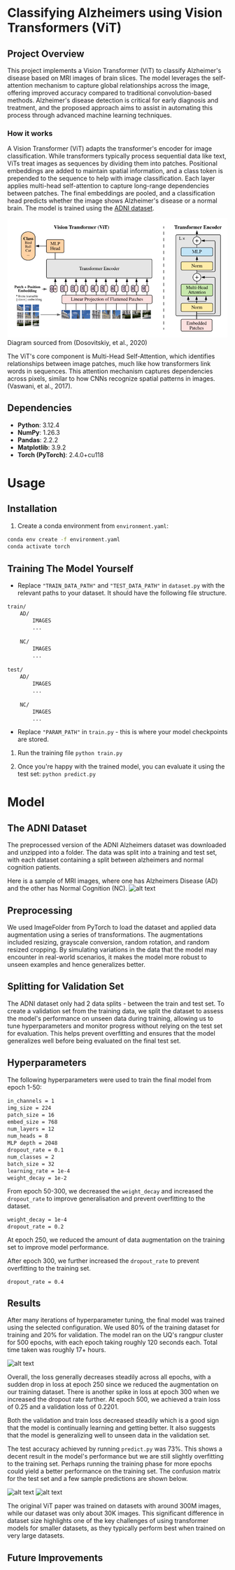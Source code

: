 # Classifying Alzheimers using Vision Transformers (ViT)

## Project Overview

This project implements a Vision Transformer (ViT) to classify Alzheimer's disease based on MRI images of brain slices. The model leverages the self-attention mechanism to capture global relationships across the image, offering improved accuracy compared to traditional convolution-based methods. Alzheimer's disease detection is critical for early diagnosis and treatment, and the proposed approach aims to assist in automating this process through advanced machine learning techniques.

### How it works
A Vision Transformer (ViT) adapts the transformer's encoder for image classification. While transformers typically process sequential data like text, ViTs treat images as sequences by dividing them into patches. Positional embeddings are added to maintain spatial information, and a class token is prepended to the sequence to help with image classification.
Each layer applies multi-head self-attention to capture long-range dependencies between patches. The final embeddings are pooled, and a classification head predicts whether the image shows Alzheimer's disease or a normal brain. The model is trained using the [ADNI dataset](https://adni.loni.usc.edu/).

![Diagram of the ViT architecture model](images/vit_diagram.png)
Diagram sourced from (Dosovitskiy, et al., 2020)

The ViT's core component is Multi-Head Self-Attention, which identifies relationships between image patches, much like how transformers link words in sequences. This attention mechanism captures dependencies across pixels, similar to how CNNs recognize spatial patterns in images.
(Vaswani, et al., 2017).


## Dependencies 
- **Python**: 3.12.4
- **NumPy**: 1.26.3
- **Pandas**: 2.2.2
- **Matplotlib**: 3.9.2
- **Torch (PyTorch)**: 2.4.0+cu118

# Usage
## Installation

1. Create a conda environment from `environment.yaml`:
```bash
conda env create -f environment.yaml
conda activate torch
```

## Training The Model Yourself

- Replace  `"TRAIN_DATA_PATH"` and `"TEST_DATA_PATH"` in `dataset.py` with the relevant paths to your dataset.
It should have the following file structure.
```
train/
    AD/
        IMAGES
        ...

    NC/
        IMAGES
        ...
    
test/
    AD/
        IMAGES
        ...
        
    NC/
        IMAGES
        ...
```

- Replace `"PARAM_PATH"` in `train.py` - this is where your model checkpoints are stored.

1. Run the training file
```python train.py```

2. Once you're happy with the trained model, you can evaluate it using the test set:
```python predict.py```

# Model
## The ADNI Dataset
The preprocessed version of the ADNI Alzheimers dataset was downloaded and unzipped into a folder. The data was split into a training and test set,  with each dataset containing a split between alzheimers and normal cognition patients. 


Here is a sample of MRI images, where one has Alzheimers Disease (AD) and the other has Normal Cognition (NC).
![alt text](images/sample_input.png)

## Preprocessing
We used ImageFolder from PyTorch to load the dataset and applied data augmentation using a series of transformations. The augmentations included resizing, grayscale conversion, random rotation, and random resized cropping. By simulating variations in the data that the model may encounter in real-world scenarios, it makes the model more robust to unseen examples and hence generalizes better.

## Splitting for Validation Set
The ADNI dataset only had 2 data splits - between the train and test set. To create a validation set from the training data, we split the dataset to assess the model's performance on unseen data during training, allowing us to tune hyperparameters and monitor progress without relying on the test set for evaluation. This helps prevent overfitting and ensures that the model generalizes well before being evaluated on the final test set.

## Hyperparameters
The following hyperparameters were used to train the final model from epoch 1-50:

```
in_channels = 1
img_size = 224
patch_size = 16
embed_size = 768
num_layers = 12
num_heads = 8
MLP depth = 2048
dropout_rate = 0.1
num_classes = 2
batch_size = 32
learning_rate = 1e-4
weight_decay = 1e-2
```

From epoch 50-300, we decreased the `weight_decay` and increased the `dropout_rate` to improve generalisation and prevent overfitting to the dataset.
```
weight_decay = 1e-4
dropout_rate = 0.2
```
At epoch 250, we reduced the amount of data augmentation on the training set to improve model performance.

After epoch 300, we further increased the `dropout_rate` to prevent overfitting to the training set.
```
dropout_rate = 0.4
```

## Results
After many iterations of hyperparameter tuning, the final model was trained using the selected configuration. We used 80% of the training dataset for training and 20% for validation. The model ran on the UQ's rangpur cluster for 500 epochs, with each epoch taking roughly 120 seconds each. 
Total time taken was roughly 17+ hours.

![alt text](images/losses.png)

Overall, the loss generally decreases steadily across all epochs, with a sudden drop in loss at epoch 250 since we reduced the augmentation on our training dataset. There is another spike in loss at epoch 300 when we increased the dropout rate further.
At epoch 500, we achieved a train loss of 0.25 and a validation loss of 0.2201.

Both the validation and train loss decreased steadily which is a good sign that the model is continually learning and getting better. It also suggests that the model is generalizing well to unseen data in the validation set.

The test accuracy achieved by running `predict.py` was 73%. This shows a decent result in the model's performance but we are still slightly overfitting to the training set. Perhaps running the training phase for more epochs could yield a better performance on the training set. The confusion matrix for the test set and a few sample predictions are shown below.

![alt text](images/sample_output.png)
![alt text](images/confusion_matrix.png)

The original ViT paper was trained on datasets with around 300M images, while our dataset was only about 30K images. This significant difference in dataset size highlights one of the key challenges of using transformer models for smaller datasets, as they typically perform best when trained on very large datasets.

## Future Improvements
